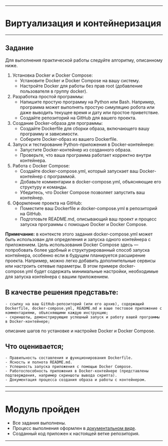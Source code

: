 ___
# Виртуализация и контейнеризация
___
## Задание
Для выполнения практической работы следуйте алгоритму, описанному ниже.

1. Установка Docker и Docker Compose:
    - Установите Docker и Docker Compose на вашу систему.
    - Настройте Docker для работы без прав root (добавление пользователя в группу docker).
2. Разработка простой программы:
    - Напишите простую программу на Python или Bash. Например, программа может выполнять простую симуляцию робота или даже выводить текущее время и дату или простое приветствие.
    - Создайте репозиторий на GitHub для вашего проекта.
3. Создание Docker-образа для программы:
    - Создайте Dockerfile для сборки образа, включающего вашу программу и зависимости.
    - Соберите Docker-образ из вашего Dockerfile.
4. Запуск и тестирование Python-приложения в Docker-контейнере:
    - Запустите Docker-контейнер из созданного образа.
    - Проверьте, что ваша программа работает корректно внутри контейнера.
5. Работа с Docker Compose:
    - Создайте docker-compose.yml, который запускает ваш Docker-контейнер с программой.
    - Добавьте комментарии в docker-compose.yml, объясняющие его структуру и команды.
    - Убедитесь, что Docker Compose позволяет запустить ваш контейнер.
6. Оформление проекта на GitHub:
    - Поместите ваш Dockerfile и docker-compose.yml в репозиторий на GitHub.
    - Подготовьте README.md, описывающий ваш проект и процесс запуска программы с помощью Docker и Docker Compose.

**Примечание:** в контексте этого задания docker-compose.yml может быть использован для определения и запуска одного контейнера с приложением. Цель использования Docker Compose здесь — попробовать более удобный и структурированный способ запуска контейнера, особенно если в будущем планируется расширение проекта. Например, можно легко добавить дополнительные сервисы или настроить сетевые параметры. В этом примере docker-compose.yml будет содержать минимальные настройки, необходимые для запуска контейнера с вашим приложением.

## В качестве решения представьте:

    - ссылку на ваш GitHub-репозиторий (или его архив), содержащий Dockerfile, docker-compose.yml, README.md и ваше тестовое приложение с комментариями, объясняющими каждую инструкцию;
    - скриншоты, демонстрирующие успешный запуск и работу вашей программы в Docker-контейнере;
описание шагов по установке и настройке Docker и Docker Compose.

## Что оценивается;
    - Правильность составления и функционирования Dockerfile.
    - Ясность и полнота README.md.
    - Успешность запуска приложения с помощью Docker Compose.
    - Работоспособность приложения в Docker-контейнере (представлены подтверждения, например скриншоты вывода скрипта).
    - Документация процесса создания образа и работы с контейнером.

___
___
# Модуль пройден
* Все задания выполнены. 
* Процесс выполнения оформлен в [документальном виде](https://github.com/git-skillbox/linux/blob/module4/module4-pw.pdf).
* Созданный код приложен к настоящей ветке репозитория.
___
